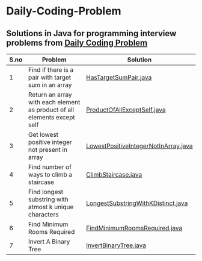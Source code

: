 # Daily-Coding-Problem
## Solutions in Java for programming interview problems from [Daily Coding Problem](https://www.dailycodingproblem.com)

S.no | Problem | Solution | 
--- | --- | --- |
1 | Find if there is a pair with target sum in an array | [HasTargetSumPair.java](https://github.com/varunu28/Daily-Coding-Problem/blob/master/src/HasTargetSumPair.java) | 
2 | Return an array with each element as product of all elements except self | [ProductOfAllExceptSelf.java](https://github.com/varunu28/Daily-Coding-Problem/blob/master/src/ProductOfAllExceptSelf.java) | 
3 | Get lowest positive integer not present in array | [LowestPositiveIntegerNotInArray.java](https://github.com/varunu28/Daily-Coding-Problem/blob/master/src/LowestPositiveIntegerNotInArray.java) | 
4 | Find number of ways to climb a staircase | [ClimbStaircase.java](https://github.com/varunu28/Daily-Coding-Problem/blob/master/src/ClimbStaircase.java) | 
5 | Find longest substring with atmost k unique characters | [LongestSubstringWithKDistinct.java](https://github.com/varunu28/Daily-Coding-Problem/blob/master/src/LongestSubstringWithKDistinct.java) | 
6 | Find Minimum Rooms Required | [FindMinimumRoomsRequired.java](https://github.com/varunu28/Daily-Coding-Problem/blob/master/src/FindMinimumRoomsRequired.java) | 
7 | Invert A Binary Tree | [InvertBinaryTree.java](https://github.com/varunu28/Daily-Coding-Problem/blob/master/src/InvertBinaryTree.java) | 
